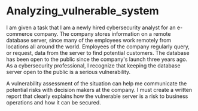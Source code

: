 # Analyzing_vulnerable_system

I am given a task that I am a newly hired cybersecurity analyst for an e-commerce company. The company stores information on a remote database server, since many of the employees work remotely from locations all around the world. Employees of the company regularly query, or request, data from the server to find potential customers. The database has been open to the public since the company's launch three years ago. As a cybersecurity professional, I recognize that keeping the database server open to the public is a serious vulnerability.

A vulnerability assessment of the situation can help me communicate the potential risks with decision makers at the company. I must create a written report that clearly explains how the vulnerable server is a risk to business operations and how it can be secured.
